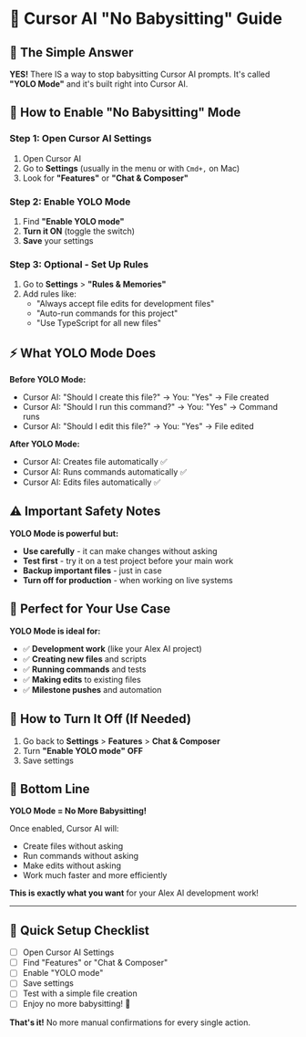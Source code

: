 # 🚀 Cursor AI "No Babysitting" Guide

## 🎯 **The Simple Answer**

**YES!** There IS a way to stop babysitting Cursor AI prompts. It's called **"YOLO Mode"** and it's built right into Cursor AI.

## 🔧 **How to Enable "No Babysitting" Mode**

### Step 1: Open Cursor AI Settings
1. Open Cursor AI
2. Go to **Settings** (usually in the menu or with `Cmd+,` on Mac)
3. Look for **"Features"** or **"Chat & Composer"**

### Step 2: Enable YOLO Mode
1. Find **"Enable YOLO mode"** 
2. **Turn it ON** (toggle the switch)
3. **Save** your settings

### Step 3: Optional - Set Up Rules
1. Go to **Settings** > **"Rules & Memories"**
2. Add rules like:
   - "Always accept file edits for development files"
   - "Auto-run commands for this project"
   - "Use TypeScript for all new files"

## ⚡ **What YOLO Mode Does**

**Before YOLO Mode:**
- Cursor AI: "Should I create this file?" → You: "Yes" → File created
- Cursor AI: "Should I run this command?" → You: "Yes" → Command runs
- Cursor AI: "Should I edit this file?" → You: "Yes" → File edited

**After YOLO Mode:**
- Cursor AI: Creates file automatically ✅
- Cursor AI: Runs commands automatically ✅  
- Cursor AI: Edits files automatically ✅

## ⚠️ **Important Safety Notes**

**YOLO Mode is powerful but:**
- **Use carefully** - it can make changes without asking
- **Test first** - try it on a test project before your main work
- **Backup important files** - just in case
- **Turn off for production** - when working on live systems

## 🎯 **Perfect for Your Use Case**

**YOLO Mode is ideal for:**
- ✅ **Development work** (like your Alex AI project)
- ✅ **Creating new files** and scripts
- ✅ **Running commands** and tests
- ✅ **Making edits** to existing files
- ✅ **Milestone pushes** and automation

## 🔄 **How to Turn It Off (If Needed)**

1. Go back to **Settings** > **Features** > **Chat & Composer**
2. Turn **"Enable YOLO mode"** **OFF**
3. Save settings

## 🎉 **Bottom Line**

**YOLO Mode = No More Babysitting!**

Once enabled, Cursor AI will:
- Create files without asking
- Run commands without asking  
- Make edits without asking
- Work much faster and more efficiently

**This is exactly what you want** for your Alex AI development work!

---

## 🚀 **Quick Setup Checklist**

- [ ] Open Cursor AI Settings
- [ ] Find "Features" or "Chat & Composer"
- [ ] Enable "YOLO mode"
- [ ] Save settings
- [ ] Test with a simple file creation
- [ ] Enjoy no more babysitting! 🎉

**That's it!** No more manual confirmations for every single action.

